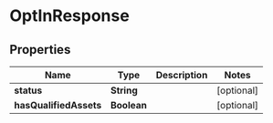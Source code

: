 

# OptInResponse


## Properties

| Name | Type | Description | Notes |
|------------ | ------------- | ------------- | -------------|
|**status** | **String** |  |  [optional] |
|**hasQualifiedAssets** | **Boolean** |  |  [optional] |



